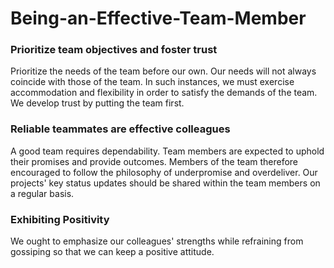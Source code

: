 # Being-an-Effective-Team-Member


### Prioritize team objectives and foster trust

Prioritize the needs of the team before our own. Our needs will not always coincide with those of the team. In such instances, we must exercise accommodation and flexibility in order to satisfy the demands of the team. We develop trust by putting the team first.

### Reliable teammates are effective colleagues

A good team requires dependability. Team members are expected to uphold their promises and provide outcomes. Members of the team therefore encouraged to follow the philosophy of underpromise and overdeliver. Our projects' key status updates should be shared within the team members on a regular basis.

### Exhibiting Positivity

We ought to emphasize our colleagues' strengths while refraining from gossiping so that we can keep a positive attitude.
